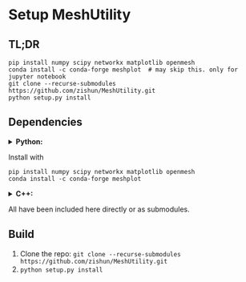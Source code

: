 # Setup MeshUtility

## TL;DR
```
pip install numpy scipy networkx matplotlib openmesh
conda install -c conda-forge meshplot  # may skip this. only for jupyter notebook 
git clone --recurse-submodules https://github.com/zishun/MeshUtility.git
python setup.py install
```

## Dependencies

<details>
<summary>
<b>
Python:
</b>
</summary>

* numpy
* scipy
* networkx
* matplotlib
* openmesh
* meshplot: only for jupyter notebook 

</details>


Install with 
```shell
pip install numpy scipy networkx matplotlib openmesh
conda install -c conda-forge meshplot
```

<details>
<summary>
<b>
C++:
</b>
</summary>
* Eigen
* OpenMesh
* libigl
* geodesic: Danil Kirsanov's implementation of MMP algorithm.
* ShapeOp
</details>

All have been included here directly or as submodules.

## Build
1. Clone the repo: ```git clone --recurse-submodules https://github.com/zishun/MeshUtility.git```
2. ```python setup.py install```
